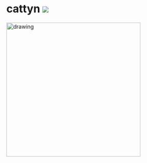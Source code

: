 # сattyn ![](https://komarev.com/ghpvc/?username=cattyngmd)

<img src="https://user-images.githubusercontent.com/60744119/158351334-22bf6eb0-4e6c-4fe9-8883-56dde9f4dc34.jpg" alt="drawing" width="350"/>
